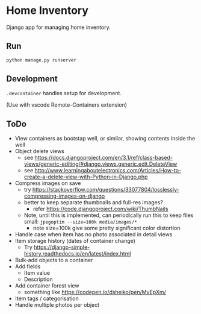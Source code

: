 # Home Inventory

Django app for managing home inventory.

## Run

```bash
python manage.py runserver
```

## Development
`.devcontainer` handles setup for development.

(Use with vscode Remote-Containers extension)

## ToDo

* View containers as bootstap well,  or similar, showing contents inside the well
* Object delete views
  * see https://docs.djangoproject.com/en/3.1/ref/class-based-views/generic-editing/#django.views.generic.edit.DeleteView
  * see http://www.learningaboutelectronics.com/Articles/How-to-create-a-delete-view-with-Python-in-Django.php
* Compress images on save
  * try https://stackoverflow.com/questions/33077804/losslessly-compressing-images-on-django
  * better to keep separate thumbnails and full-res images?
    * refer https://code.djangoproject.com/wiki/ThumbNails
  * Note, until this is implemented, can periodically run this to keep files small:
  `jpegoptim --size=100k media/images/*`
      * note size=100k give some pretty significant color distortion
* Handle case when item has no photo associated in detail views
* Item storage history (dates of container change) 
  * Try https://django-simple-history.readthedocs.io/en/latest/index.html
* Bulk-add objects to a container
* Add fields
    * Item value
    * Description
* Add container forest view
    * something like https://codepen.io/dsheiko/pen/MvEpXm/
* Item tags / categorisation
* Handle multiple photos per object

